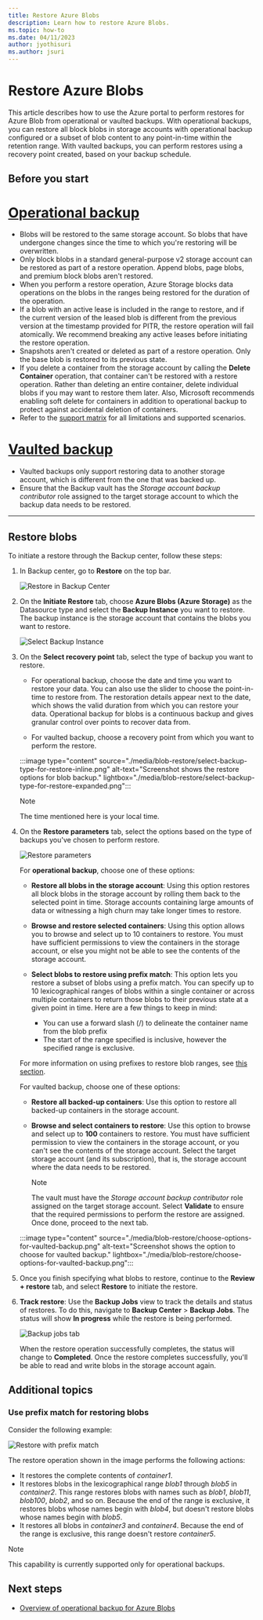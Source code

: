 ```yaml
---
title: Restore Azure Blobs
description: Learn how to restore Azure Blobs.
ms.topic: how-to
ms.date: 04/11/2023
author: jyothisuri
ms.author: jsuri
---
```


# Restore Azure Blobs

This article describes how to use the Azure portal to perform restores for Azure Blob from operational or vaulted backups. With operational backups, you can restore all block blobs in storage accounts with operational backup configured or a subset of blob content to any point-in-time within the retention range. With vaulted backups, you can perform restores using a recovery point created, based on your backup schedule.

## Before you start

# [Operational backup](#tab/operational-backup)

- Blobs will be restored to the same storage account. So blobs that have undergone changes since the time to which you're restoring will be overwritten.
- Only block blobs in a standard general-purpose v2 storage account can be restored as part of a restore operation. Append blobs, page blobs, and premium block blobs aren't restored.
- When you perform a restore operation, Azure Storage blocks data operations on the blobs in the ranges being restored for the duration of the operation.
- If a blob with an active lease is included in the range to restore, and if the current version of the leased blob is different from the previous version at the timestamp provided for PITR, the restore operation will fail atomically. We recommend breaking any active leases before initiating the restore operation.
- Snapshots aren't created or deleted as part of a restore operation. Only the base blob is restored to its previous state.
- If you delete a container from the storage account by calling the **Delete Container** operation, that container can't be restored with a restore operation. Rather than deleting an entire container, delete individual blobs if you may want to restore them later. Also, Microsoft recommends enabling soft delete for containers in addition to operational backup to protect against accidental deletion of containers.
- Refer to the [support matrix](blob-backup-support-matrix.md) for all limitations and supported scenarios.

# [Vaulted backup](#tab/vaulted-backup)

- Vaulted backups only support restoring data to another storage account, which is different from the one that was backed up.
- Ensure that the Backup vault has the *Storage account backup contributor* role assigned to the target storage account to which the backup data needs to be restored.

---

## Restore blobs

To initiate a restore through the Backup center, follow these steps:

1. In Backup center, go to **Restore** on the top bar.

    ![Restore in Backup Center](./media/blob-restore/backup-center-restore.png)

1. On the **Initiate Restore** tab, choose **Azure Blobs (Azure Storage)** as the Datasource type and select the **Backup Instance** you want to restore. The backup instance is the storage account that contains the blobs you want to restore.

     ![Select Backup Instance](./media/blob-restore/select-backup-instance.png)

1. On the **Select recovery point** tab, select the type of backup you want to restore.

   - For operational backup, choose the date and time you want to restore your data. You can also use the slider to choose the point-in-time to restore from. The restoration details appear next to the date, which shows the valid duration from which you can restore your data. Operational backup for blobs is a continuous backup and gives granular control over points to recover data from.

   - For vaulted backup, choose a recovery point from which you want to perform the restore.
 
   :::image type="content" source="./media/blob-restore/select-backup-type-for-restore-inline.png" alt-text="Screenshot shows the restore options for blob backup." lightbox="./media/blob-restore/select-backup-type-for-restore-expanded.png":::

   >[!NOTE]
   > The time mentioned here is your local time.

1. On the **Restore parameters** tab, select the options based on the type of backups you've chosen to perform restore.

    ![Restore parameters](./media/blob-restore/restore-parameters.png)

    For **operational backup**, choose one of these options:

    - **Restore all blobs in the storage account**: Using this option restores all block blobs in the storage account by rolling them back to the selected point in time. Storage accounts containing large amounts of data or witnessing a high churn may take longer times to restore.

    - **Browse and restore selected containers**: Using this option allows you to browse and select up to 10 containers to restore. You must have sufficient permissions to view the containers in the storage account, or else you might not be able to see the contents of the storage account.

    - **Select blobs to restore using prefix match**: This option lets you restore a subset of blobs using a prefix match. You can specify up to 10 lexicographical ranges of blobs within a single container or across multiple containers to return those blobs to their previous state at a given point in time. Here are a few things to keep in mind:

        - You can use a forward slash (/) to delineate the container name from the blob prefix
        - The start of the range specified is inclusive, however the specified range is exclusive.

    For more information on using prefixes to restore blob ranges, see [this section](#use-prefix-match-for-restoring-blobs).

   For vaulted backup, choose one of these options:

   - **Restore all backed-up containers**: Use this option to restore all backed-up containers in the storage account.
   - **Browse and select containers to restore**: Use this option to browse and select up to **100** containers to restore. You must have sufficient permission to view the containers in the storage account, or you can't see the contents of the storage account. Select the target storage account (and its subscription), that is, the storage account where the data needs to be restored.

     >[!Note]
     >The vault must have the *Storage account backup contributor* role assigned on the target storage account. Select **Validate** to ensure that the required permissions to perform the restore are assigned. Once done, proceed to the next tab.

   :::image type="content" source="./media/blob-restore/choose-options-for-vaulted-backup.png" alt-text="Screenshot shows the option to choose for vaulted backup." lightbox="./media/blob-restore/choose-options-for-vaulted-backup.png":::

1. Once you finish specifying what blobs to restore, continue to the **Review + restore** tab, and select **Restore** to initiate the restore.

1. **Track restore**: Use the **Backup Jobs** view to track the details and status of restores. To do this, navigate to **Backup Center** > **Backup Jobs**. The status will show **In progress** while the restore is being performed.

    ![Backup jobs tab](./media/blob-restore/backup-jobs.png)

    When the restore operation successfully completes, the status will change to **Completed**. Once the restore completes successfully, you'll be able to read and write blobs in the storage account again.

## Additional topics

### Use prefix match for restoring blobs

Consider the following example:

![Restore with prefix match](./media/blob-restore/prefix-match.png)

The restore operation shown in the image performs the following actions:

- It restores the complete contents of *container1*.
- It restores blobs in the lexicographical range *blob1* through *blob5* in *container2*. This range restores blobs with names such as *blob1*, *blob11*, *blob100*, *blob2*, and so on. Because the end of the range is exclusive, it restores blobs whose names begin with *blob4*, but doesn't restore blobs whose names begin with *blob5*.
- It restores all blobs in *container3* and *container4*. Because the end of the range is exclusive, this range doesn't restore *container5*.

>[!Note]
>This capability is currently supported only for operational backups.

## Next steps

- [Overview of operational backup for Azure Blobs](blob-backup-overview.md)
